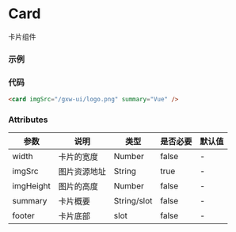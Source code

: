 # Card
卡片组件

### 示例
<card imgSrc="/gxw-ui/logo.png" summary="Vue" />


### 代码
```html
<card imgSrc="/gxw-ui/logo.png" summary="Vue" />
```

### Attributes
| 参数 | 说明 | 类型 | 是否必要 | 默认值 |
| --- | --- |  --- |   ---   |  ---  |
| width | 卡片的宽度 | Number | false | - |
| imgSrc | 图片资源地址 | String | true | - |
| imgHeight | 图片的高度 | Number | false | - |
| summary | 卡片概要 | String/slot | false | - |
| footer | 卡片底部 | slot | false | - |
